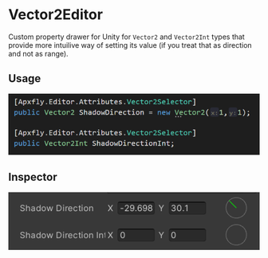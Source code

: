 # Vector2Editor

Custom property drawer for Unity for `Vector2` and `Vector2Int` types that provide more intuilive way of setting its value (if you treat that as direction and not as range).

## Usage
![Image](/GithubImages/ExampleUsage.PNG)

## Inspector
![Image](/GithubImages/Inspector.PNG)
